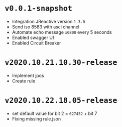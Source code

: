 # `v0.0.1-snapshot`

- Integration JReactive version `1.3.0`
- Send iso 8583 with asci channel
- Automate echo message `x0800` every 5 seconds
- Enabled swagger UI
- Enabled Circuit Breaker

# `v2020.10.21.10.30-release`

- Implement jpos 
- Create rule

# `v2020.10.22.18.05-release`

- set default value for bit 2 = `627452` + bit 7
- Fixing missing rule.json
